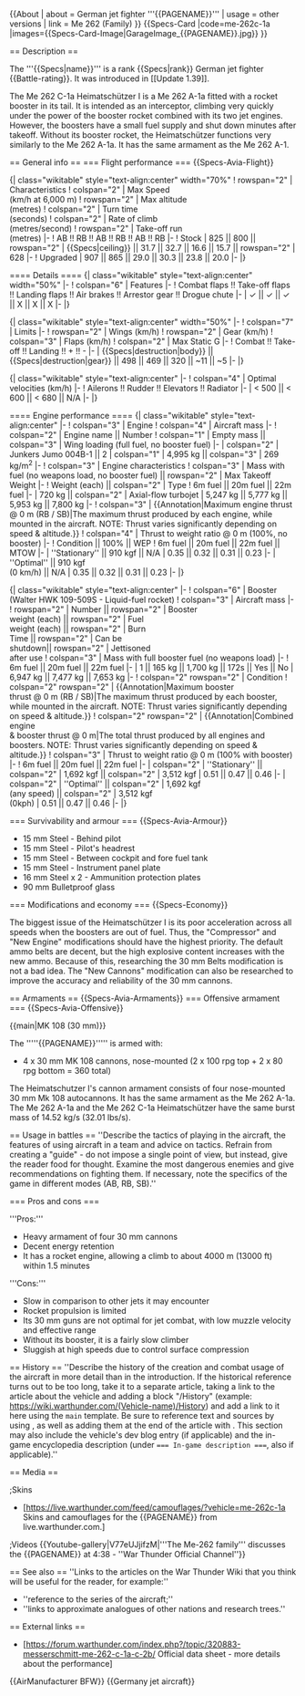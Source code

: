 {{About
| about = German jet fighter '''{{PAGENAME}}'''
| usage = other versions
| link = Me 262 (Family)
}}
{{Specs-Card
|code=me-262c-1a
|images={{Specs-Card-Image|GarageImage_{{PAGENAME}}.jpg}}
}}

== Description ==
<!-- ''In the description, the first part should be about the history of and the creation and combat usage of the aircraft, as well as its key features. In the second part, tell the reader about the aircraft in the game. Insert a screenshot of the vehicle, so that if the novice player does not remember the vehicle by name, he will immediately understand what kind of vehicle the article is talking about.'' -->
The '''{{Specs|name}}''' is a rank {{Specs|rank}} German jet fighter {{Battle-rating}}. It was introduced in [[Update 1.39]].

The Me 262 C-1a Heimatschützer I is a Me 262 A-1a fitted with a rocket booster in its tail. It is intended as an interceptor, climbing very quickly under the power of the booster rocket combined with its two jet engines. However, the boosters have a small fuel supply and shut down minutes after takeoff. Without its booster rocket, the Heimatschützer functions very similarly to the Me 262 A-1a. It has the same armament as the Me 262 A-1.

== General info ==
=== Flight performance ===
{{Specs-Avia-Flight}}
<!-- ''Describe how the aircraft behaves in the air. Speed, manoeuvrability, acceleration and allowable loads - these are the most important characteristics of the vehicle.'' -->

{| class="wikitable" style="text-align:center" width="70%"
! rowspan="2" | Characteristics
! colspan="2" | Max Speed<br>(km/h at 6,000 m)
! rowspan="2" | Max altitude<br>(metres)
! colspan="2" | Turn time<br>(seconds)
! colspan="2" | Rate of climb<br>(metres/second)
! rowspan="2" | Take-off run<br>(metres)
|-
! AB !! RB !! AB !! RB !! AB !! RB
|-
! Stock
| 825 || 800 || rowspan="2" | {{Specs|ceiling}} || 31.7 || 32.7 || 16.6 || 15.7 || rowspan="2" | 628
|-
! Upgraded
| 907 || 865 || 29.0 || 30.3 || 23.8 || 20.0
|-
|}

==== Details ====
{| class="wikitable" style="text-align:center" width="50%"
|-
! colspan="6" | Features
|-
! Combat flaps !! Take-off flaps !! Landing flaps !! Air brakes !! Arrestor gear !! Drogue chute
|-
| ✓ || ✓ || ✓ || X || X || X     <!-- ✓ -->
|-
|}

{| class="wikitable" style="text-align:center" width="50%"
|-
! colspan="7" | Limits
|-
! rowspan="2" | Wings (km/h)
! rowspan="2" | Gear (km/h)
! colspan="3" | Flaps (km/h)
! colspan="2" | Max Static G
|-
! Combat !! Take-off !! Landing !! + !! -
|-
| {{Specs|destruction|body}} || {{Specs|destruction|gear}} || 498 || 469 || 320 || ~11 || ~5
|-
|}

{| class="wikitable" style="text-align:center"
|-
! colspan="4" | Optimal velocities (km/h)
|-
! Ailerons !! Rudder !! Elevators !! Radiator
|-
| < 500 || < 600 || < 680 || N/A
|-
|}

==== Engine performance ====
{| class="wikitable" style="text-align:center"
|-
! colspan="3" | Engine
! colspan="4" | Aircraft mass
|-
! colspan="2" | Engine name || Number
! colspan="1" | Empty mass || colspan="3" | Wing loading (full fuel, no booster fuel)
|-
| colspan="2" | Junkers Jumo 004B-1 || 2
| colspan="1" | 4,995 kg || colspan="3" | 269 kg/m<sup>2</sup>
|-
! colspan="3" | Engine characteristics
! colspan="3" | Mass with fuel (no weapons load, no booster fuel) || rowspan="2" | Max Takeoff<br />Weight
|-
! Weight (each) || colspan="2" | Type
! 6m fuel || 20m fuel || 22m fuel
|-
| 720 kg || colspan="2" | Axial-flow turbojet
| 5,247 kg || 5,777 kg || 5,953 kg || 7,800 kg
|-
! colspan="3" | {{Annotation|Maximum engine thrust @ 0 m (RB / SB)|The maximum thrust produced by each engine, while mounted in the aircraft. NOTE: Thrust varies significantly depending on speed & altitude.}}
! colspan="4" | Thrust to weight ratio @ 0 m (100%, no booster)
|-
! Condition || 100% || WEP
! 6m fuel || 20m fuel || 22m fuel || MTOW
|-
| ''Stationary'' || 910 kgf || N/A
| 0.35 || 0.32 || 0.31 || 0.23
|-
| ''Optimal'' || 910 kgf<br />(0 km/h) || N/A
| 0.35 || 0.32 || 0.31 || 0.23
|-
|}

{| class="wikitable" style="text-align:center"
|-
! colspan="6" | Booster (Walter HWK 109-509S - Liquid-fuel rocket)
! colspan="3" | Aircraft mass
|-
! rowspan="2" | Number || rowspan="2" | Booster<br />weight (each) || rowspan="2" | Fuel<br />weight (each) || rowspan="2" | Burn<br />Time || rowspan="2" | Can be<br />shutdown|| rowspan="2" | Jettisoned<br />after use
! colspan="3" | Mass with full booster fuel (no weapons load)
|-
! 6m fuel || 20m fuel || 22m fuel
|-
| 1 || 165 kg || 1,700 kg || 172s || Yes || No
| 6,947 kg || 7,477 kg || 7,653 kg
|-
! colspan="2" rowspan="2" | Condition
! colspan="2" rowspan="2" | {{Annotation|Maximum booster<br/>thrust @ 0 m (RB / SB)|The maximum thrust produced by each booster, while mounted in the aircraft. NOTE: Thrust varies significantly depending on speed & altitude.}}
! colspan="2" rowspan="2" | {{Annotation|Combined engine<br/>& booster thrust @ 0 m|The total thrust produced by all engines and boosters. NOTE: Thrust varies significantly depending on speed & altitude.}}
! colspan="3" | Thrust to weight ratio @ 0 m (100% with booster)
|-
! 6m fuel || 20m fuel || 22m fuel
|-
| colspan="2" | ''Stationary'' || colspan="2" | 1,692 kgf || colspan="2" | 3,512 kgf
| 0.51 || 0.47 || 0.46
|-
| colspan="2" | ''Optimal'' || colspan="2" | 1,692 kgf<br />(any speed) || colspan="2" | 3,512 kgf<br />(0kph)
| 0.51 || 0.47 || 0.46
|-
|}

=== Survivability and armour ===
{{Specs-Avia-Armour}}
<!-- ''Examine the survivability of the aircraft. Note how vulnerable the structure is and how secure the pilot is, whether the fuel tanks are armoured, etc. Describe the armour, if there is any, and also mention the vulnerability of other critical aircraft systems.'' -->

* 15 mm Steel - Behind pilot
* 15 mm Steel - Pilot's headrest
* 15 mm Steel - Between cockpit and fore fuel tank
* 15 mm Steel - Instrument panel plate
* 16 mm Steel x 2 - Ammunition protection plates
* 90 mm Bulletproof glass

=== Modifications and economy ===
{{Specs-Economy}}

The biggest issue of the Heimatschützer I is its poor acceleration across all speeds when the boosters are out of fuel. Thus, the "Compressor" and "New Engine" modifications should have the highest priority. The default ammo belts are decent, but the high explosive content increases with the new ammo. Because of this, researching the 30 mm Belts modification is not a bad idea. The "New Cannons" modification can also be researched to improve the accuracy and reliability of the 30 mm cannons.

== Armaments ==
{{Specs-Avia-Armaments}}
=== Offensive armament ===
{{Specs-Avia-Offensive}}
<!-- ''Describe the offensive armament of the aircraft, if any. Describe how effective the cannons and machine guns are in a battle, and also what belts or drums are better to use. If there is no offensive weaponry, delete this subsection.'' -->
{{main|MK 108 (30 mm)}}

The '''''{{PAGENAME}}''''' is armed with:

* 4 x 30 mm MK 108 cannons, nose-mounted (2 x 100 rpg top + 2 x 80 rpg bottom = 360 total)

The Heimatschutzer I's cannon armament consists of four nose-mounted 30 mm Mk 108 autocannons. It has the same armament as the Me 262 A-1a. The Me 262 A-1a and the Me 262 C-1a Heimatschützer have the same burst mass of 14.52 kg/s (32.01 lbs/s).

== Usage in battles ==
''Describe the tactics of playing in the aircraft, the features of using aircraft in a team and advice on tactics. Refrain from creating a "guide" - do not impose a single point of view, but instead, give the reader food for thought. Examine the most dangerous enemies and give recommendations on fighting them. If necessary, note the specifics of the game in different modes (AB, RB, SB).''

=== Pros and cons ===
<!-- ''Summarise and briefly evaluate the vehicle in terms of its characteristics and combat effectiveness. Mark its pros and cons in the bulleted list. Try not to use more than 6 points for each of the characteristics. Avoid using categorical definitions such as "bad", "good" and the like - use substitutions with softer forms such as "inadequate" and "effective".'' -->

'''Pros:'''

* Heavy armament of four 30 mm cannons
* Decent energy retention
* It has a rocket engine, allowing a climb to about 4000 m (13000 ft) within 1.5 minutes

'''Cons:'''

* Slow in comparison to other jets it may encounter
* Rocket propulsion is limited
* Its 30 mm guns are not optimal for jet combat, with low muzzle velocity and effective range
* Without its booster, it is a fairly slow climber
* Sluggish at high speeds due to control surface compression

== History ==
''Describe the history of the creation and combat usage of the aircraft in more detail than in the introduction. If the historical reference turns out to be too long, take it to a separate article, taking a link to the article about the vehicle and adding a block "/History" (example: <nowiki>https://wiki.warthunder.com/(Vehicle-name)/History</nowiki>) and add a link to it here using the <code>main</code> template. Be sure to reference text and sources by using <code><nowiki><ref></ref></nowiki></code>, as well as adding them at the end of the article with <code><nowiki><references /></nowiki></code>. This section may also include the vehicle's dev blog entry (if applicable) and the in-game encyclopedia description (under <code><nowiki>=== In-game description ===</nowiki></code>, also if applicable).''

== Media ==
<!-- ''Excellent additions to the article would be video guides, screenshots from the game, and photos.'' -->

;Skins
* [https://live.warthunder.com/feed/camouflages/?vehicle=me-262c-1a Skins and camouflages for the {{PAGENAME}} from live.warthunder.com.]

;Videos
{{Youtube-gallery|V77eUJjifzM|'''The Me-262 family''' discusses the {{PAGENAME}} at 4:38 - ''War Thunder Official Channel''}}

== See also ==
''Links to the articles on the War Thunder Wiki that you think will be useful for the reader, for example:''
* ''reference to the series of the aircraft;''
* ''links to approximate analogues of other nations and research trees.''

== External links ==
<!-- ''Paste links to sources and external resources, such as:''
* ''topic on the official game forum;''
* ''other literature.'' -->

* [https://forum.warthunder.com/index.php?/topic/320883-messerschmitt-me-262-c-1a-c-2b/ Official data sheet - more details about the performance]

{{AirManufacturer BFW}}
{{Germany jet aircraft}}